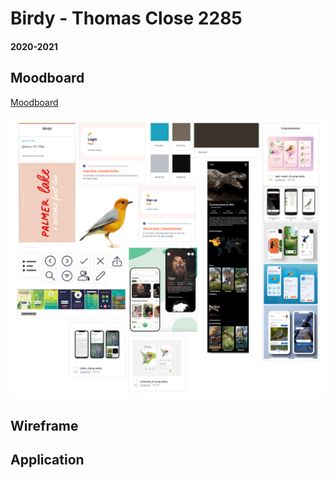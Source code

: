 # Birdy - Thomas Close 2285
#### 2020-2021

## Moodboard

<a href="https://app.milanote.com/1L9Alj1fm8ft7U/birdy" >Moodboard</a>

![moodboard](./img/export_canvas_birdy-210212_1425.png)

## Wireframe

## Application